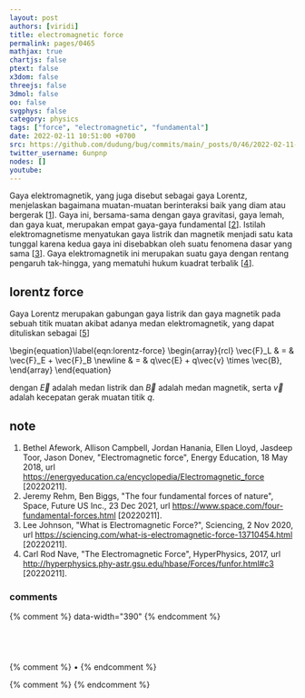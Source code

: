```yaml
---
layout: post
authors: [viridi]
title: electromagnetic force
permalink: pages/0465
mathjax: true
chartjs: false
ptext: false
x3dom: false
threejs: false
3dmol: false
oo: false
svgphys: false
category: physics
tags: ["force", "electromagnetic", "fundamental"]
date: 2022-02-11 10:51:00 +0700
src: https://github.com/dudung/bug/commits/main/_posts/0/46/2022-02-11-electromagnetic-force.md
twitter_username: 6unpnp
nodes: []
youtube:
---
```

Gaya elektromagnetik, yang juga disebut sebagai gaya Lorentz, menjelaskan bagaimana muatan-muatan berinteraksi baik yang diam atau bergerak [[1](#r01)]. Gaya ini, bersama-sama dengan gaya gravitasi, gaya lemah, dan gaya kuat, merupakan empat gaya-gaya fundamental [[2](#r02)]. Istilah elektromagnetisme menyatukan gaya listrik dan magnetik menjadi satu kata tunggal karena kedua gaya ini disebabkan oleh suatu fenomena dasar yang sama [[3](#r03)]. Gaya elektromagnetik ini merupakan suatu gaya dengan rentang pengaruh tak-hingga, yang mematuhi hukum kuadrat terbalik [[4](#r04)].


## lorentz force
Gaya Lorentz  merupakan gabungan gaya listrik dan gaya magnetik pada sebuah titik muatan akibat adanya medan elektromagnetik, yang dapat dituliskan sebagai [[5](#r05)]

\begin{equation}\label{eqn:lorentz-force}
\begin{array}{rcl}
\vec{F}_L & = & \vec{F}_E + \vec{F}_B \newline
& = & q\vec{E} + q\vec{v} \times \vec{B},
\end{array}
\end{equation}

dengan $\vec{E}$ adalah medan listrik dan $\vec{B}$ adalah medan magnetik, serta $\vec{v}$ adalah kecepatan gerak muatan titik $q$.

## note
1. <a name='r01'>Bethel Afework, Allison Campbell, Jordan Hanania, Ellen Lloyd, Jasdeep Toor, Jason Donev, "Electromagnetic force", Energy Education, 18 May 2018, url <https://energyeducation.ca/encyclopedia/Electromagnetic_force> [20220211].
2. <a name='r02'>Jeremy Rehm, Ben Biggs, "The four fundamental forces of nature", Space, Future US Inc., 23 Dec 2021, url <https://www.space.com/four-fundamental-forces.html> [20220211].
3. <a name='r03'>Lee Johnson, "What is Electromagnetic Force?", Sciencing, 2 Nov 2020, url <https://sciencing.com/what-is-electromagnetic-force-13710454.html> [20220211].
4. <a name='r04'>Carl   Rod Nave, "The Electromagnetic Force", HyperPhysics, 2017, url <http://hyperphysics.phy-astr.gsu.edu/hbase/Forces/funfor.html#c3> [20220211].

### comments
{% comment %} data-width="390" {% endcomment %}


## &nbsp;
{% comment %} []() &bull; []() {% endcomment %}


<ans>
</ans>


{% comment %}
{% endcomment %}
